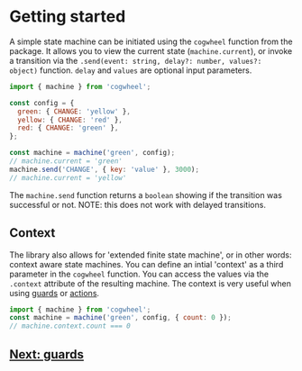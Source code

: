# Getting started

A simple state machine can be initiated using the `cogwheel` function from the package. It allows you to view the current state (`machine.current`), or invoke a transition via the `.send(event: string, delay?: number, values?: object)` function. `delay` and `values` are optional input parameters.

```js
import { machine } from 'cogwheel';

const config = {
  green: { CHANGE: 'yellow' },
  yellow: { CHANGE: 'red' },
  red: { CHANGE: 'green' },
};

const machine = machine('green', config);
// machine.current = 'green'
machine.send('CHANGE', { key: 'value' }, 3000);
// machine.current = 'yellow'
```

The `machine.send` function returns a `boolean` showing if the transition was successful or not. NOTE: this does not work with delayed transitions.

## Context

The library also allows for 'extended finite state machine', or in other words: context aware state machines. You can define an intial 'context' as a third parameter in the `cogwheel` function. You can access the values via the `.context` attribute of the resulting machine. The context is very useful when using [guards](./guards.md) or [actions](./actions.md).

```js
import { machine } from 'cogwheel';
const machine = machine('green', config, { count: 0 });
// machine.context.count === 0
```

## [Next: guards](./guards.md)
